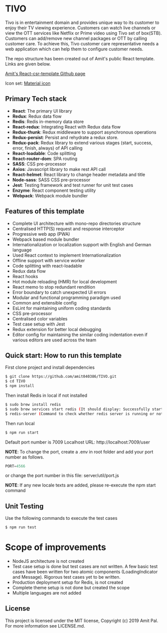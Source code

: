 # TIVO

Tivo is in entertainment domain and provides unique way to its customer to enjoy their TV
viewing experience. Customers can watch live channels or view the OTT services like Netflix
or Prime video using Tivo set of box(STB). Customers can add/remove new channel
packages or OTT by calling customer care. To achieve this, Tivo customer care
representative needs a web application which can help them to configure customer needs.

The repo structure has been created out of Amit's public React template. Links are given below.

[Amit's React-csr-template Github page](https://amit040386.github.io/react-csr-template/)

Icon set: [Material icon](https://material.io/resources/icons/?icon=search&style=baseline)

## Primary Tech stack

- **React**: The primary UI library
- **Redux**: Redux data flow
- **Redis**: Redis in-memory data store
- **React-redux**: Integrating React with Redux data flow
- **Redux-thunk**: Redux middleware to support asynchronous operations
- **Redux-persist**: Persist and rehydrate a redux store.
- **Redux-pack**: Redux library to extend various stages (start, success, error, finish, always) of API calling
- **React-loadable**: Code splitting
- **React-router-dom**: SPA routing
- **SASS**: CSS pre-processor
- **Axios**: Javascript library to make rest API call
- **React-helmet**: React library to change header metadata and title
- **Node-sass**: SASS CSS pre-processor
- **Jest**: Testing framework and test runner for unit test cases
- **Enzyme**: React component testing utility
- **Webpack**: Webpack module bundler

## Features of this template

- Complete UI architecture with mono-repo directories structure
- Centralised HTTP(S) request and response interceptor
- Progressive web app (PWA)
- Webpack based module bundler
- Internationalization or localization support with English and German language
- Used React context to implement Internationalization
- Offline support with service worker
- Code splitting with react-loadable
- Redux data flow
- React hooks
- Hot module reloading (HMR) for local development
- React memo to stop redundant rendition
- Error boundary to catch unexpected UI errors
- Modular and functional programming paradigm used
- Common and extensible config
- EsLint for maintaining uniform coding standards
- CSS pre-processor
- Centralised color variables
- Test case setup with Jest
- Redux extension for better local debugging
- Editor config for maintaining the similar coding indentation even if various editors are used across the team

## Quick start: How to run this template

First clone project and install dependencies

```sh
$ git clone https://github.com/amit040386/TIVO.git
$ cd TIVO
$ npm install
```

Then install Redis in local if not installed

```sh
$ sudo brew install redis
$ sudo brew services start redis (It should display: Successfully started redis)
$ redis-server (Command to check whether redis server is running or not)
```

Then run local

```sh
$ npm run start
```

Default port number is 7009
Localhost URL: http://localhost:7009/user

**NOTE**: To change the port, create a .env in root folder and add your port number as follows.

```javascript
PORT=4566
```

or change the port number in this file: server/util/port.js

**NOTE**: If any new locale texts are added, please re-execute the npm start command

## Unit Testing

Use the following commands to execute the test cases

```sh
$ npm run test
```

# Scope of improvements

- NodeJS architecture is not created
- Test case setup is done but test cases are not written. A few basic test cases have been written for two atomic components (LoadingIndicator and Message). Rigorous test cases yet to be written.
- Production deployment setup for Redis, is not created
- Complete theme setup is not done but created the scope
- Multiple languages are not added

## License

This project is licensed under the MIT license, Copyright (c) 2019 Amit Pal. For more information see LICENSE.md.
